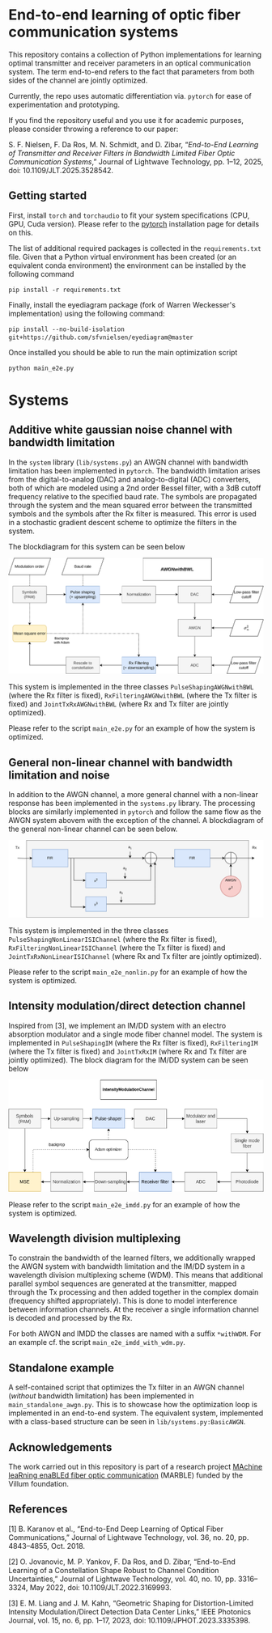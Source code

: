 # End-to-end learning of optic fiber communication systems
This repository contains a collection of Python implementations for learning optimal transmitter and receiver parameters in an optical communication system. The term end-to-end refers to the fact that parameters from both sides of the channel are jointly optimized.

Currently, the repo uses automatic differentiation via. `pytorch` for ease of experimentation and prototyping.

If you find the repository useful and you use it for academic purposes, please consider throwing a reference to our paper:

S. F. Nielsen, F. Da Ros, M. N. Schmidt, and D. Zibar, “*End-to-End Learning of Transmitter and Receiver Filters in Bandwidth Limited Fiber Optic Communication Systems*,” Journal of Lightwave Technology, pp. 1–12, 2025, doi: 10.1109/JLT.2025.3528542.

## Getting started
First, install `torch` and `torchaudio` to fit your system specifications (CPU, GPU, Cuda version).
Please refer to the [pytorch](https://pytorch.org/get-started/locally/) installation page for details on this.

The list of additional required packages is collected in the `requirements.txt` file.
Given that a Python virtual environment has been created (or an equivalent conda environment) the environment can be installed by the following command
```
pip install -r requirements.txt
```

Finally, install the eyediagram package (fork of Warren Weckesser's implementation) using the following command:
```
pip install --no-build-isolation git+https://github.com/sfvnielsen/eyediagram@master
```

Once installed you should be able to run the main optimization script

```
python main_e2e.py
```

# Systems

## Additive white gaussian noise channel with bandwidth limitation

In the `system` library (`lib/systems.py`) an AWGN channel with bandwidth limitation has been implemented in `pytorch`. The bandwidth limitation arises from the digital-to-analog (DAC) and analog-to-digital (ADC) converters, both of which are modeled using a 2nd order Bessel filter, with a 3dB cutoff frequency relative to the specified baud rate. The symbols are propagated through the system and the mean squared error between the transmitted symbols and the symbols after the Rx filter is measured. This error is used in a stochastic gradient descent scheme to optimize the filters in the system.

The blockdiagram for this system can be seen below

![Blockdigram of AWGN channel with bandwidth limitation](imgs/end-to-end-awgn-bwl.png)

This system is implemented in the three classes `PulseShapingAWGNwithBWL` (where the Rx filter is fixed), `RxFilteringAWGNwithBWL` (where the Tx filter is fixed) and `JointTxRxAWGNwithBWL` (where Rx and Tx filter are jointly optimized).

Please refer to the script `main_e2e.py` for an example of how the system is optimized.

## General non-linear channel with bandwidth limitation and noise

In addition to the AWGN channel, a more general channel with a non-linear response has been implemented in the `systems.py` library. The processing blocks are similarly implemented in `pytorch` and follow the same flow as the AWGN system abovem with the exception of the channel. A blockdiagram of the general non-linear channel can be seen below.

![Blockdigram of the general non-linear channel](imgs/general-non-linear-channel.png)

This system is implemented in the three classes `PulseShapingNonLinearISIChannel` (where the Rx filter is fixed), `RxFilteringNonLinearISIChannel` (where the Tx filter is fixed) and `JointTxRxNonLinearISIChannel` (where Rx and Tx filter are jointly optimized).

Please refer to the script `main_e2e_nonlin.py` for an example of how the system is optimized.

## Intensity modulation/direct detection channel
Inspired from [3], we implement an IM/DD system with an electro absorption modulator and a single mode fiber channel model.
The system is implemented in `PulseShapingIM` (where the Rx filter is fixed), `RxFilteringIM` (where the Tx filter is fixed) and `JointTxRxIM` (where Rx and Tx filter are jointly optimized). The block diagram for the IM/DD system can be seen below


![Blockdiagram of the intensity modulated direct detection (IM/DD) system](imgs/end-to-end-imdd.png)

Please refer to the script `main_e2e_imdd.py` for an example of how the system is optimized.

## Wavelength division multiplexing
To constrain the bandwidth of the learned filters, we additionally wrapped the AWGN system with bandwidth limitation and the IM/DD system in a wavelength division multiplexing scheme (WDM). This means that additional parallel symbol sequences are generated at the transmitter, mapped through the Tx processing and then added together in the complex domain (frequency shifted appropriately). This is done to model interference between information channels. At the receiver a single information channel is decoded and processed by the Rx.

For both AWGN and IMDD the classes are named with a suffix ``*withWDM``. For an example cf. the script ``main_e2e_imdd_with_wdm.py``. 

## Standalone example

A self-contained script that optimizes the Tx filter in an AWGN channel (*without* bandwidth limitation) has been implemented in `main_standalone_awgn.py`.
This is to showcase how the optimization loop is implemented in an end-to-end system. 
The equivalent system, implemented with a class-based structure can be seen in `lib/systems.py:BasicAWGN`.


## Acknowledgements
The work carried out in this repository is part of a research project [MAchine leaRning enaBLEd fiber optic communication](https://veluxfoundations.dk/en/villum-synergy-2021) (MARBLE) funded by the Villum foundation.

## References

[1] B. Karanov et al., “End-to-End Deep Learning of Optical Fiber Communications,” Journal of Lightwave Technology, vol. 36, no. 20, pp. 4843–4855, Oct. 2018.

[2] O. Jovanovic, M. P. Yankov, F. Da Ros, and D. Zibar, “End-to-End Learning of a Constellation Shape Robust to Channel Condition Uncertainties,” Journal of Lightwave Technology, vol. 40, no. 10, pp. 3316–3324, May 2022, doi: 10.1109/JLT.2022.3169993.

[3] E. M. Liang and J. M. Kahn, “Geometric Shaping for Distortion-Limited Intensity Modulation/Direct Detection Data Center Links,” IEEE Photonics Journal, vol. 15, no. 6, pp. 1–17, 2023, doi: 10.1109/JPHOT.2023.3335398.
